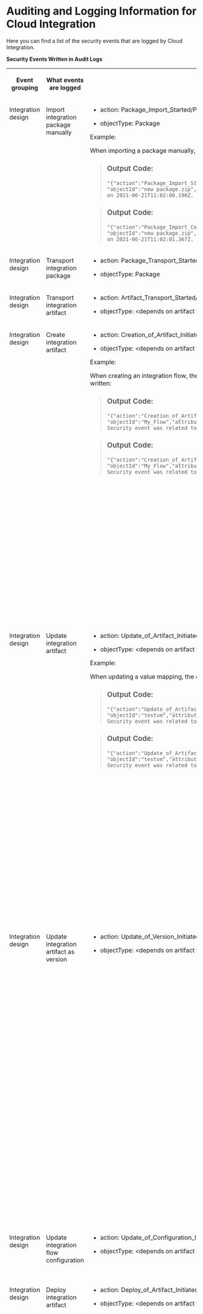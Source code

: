 <!-- loiod1c7bfe00b7c448ab56d7b4d454475f9 -->

# Auditing and Logging Information for Cloud Integration

Here you can find a list of the security events that are logged by Cloud Integration.



**Security Events Written in Audit Logs**


<table>
<tr>
<th valign="top">

Event grouping

</th>
<th valign="top">

What events are logged

</th>
<th valign="top">

How to identify related log events

</th>
<th valign="top">

Additional information

</th>
</tr>
<tr>
<td valign="top">

Integration design

</td>
<td valign="top">

Import integration package manually

</td>
<td valign="top">

-   action: Package\_Import\_Started/Package\_Import\_Completed

-   objectType: Package


Example:

When importing a package manually, the following events are written:

> ### Output Code:  
> ```
> "{"action":"Package_Import_Started","objectType":"Package",
> "objectId":"new package.zip","attributes":{},"changedAttributes":{}}" 
> on 2021-06-21T11:02:00.190Z. Security event was related to user "SAP".
> ```

> ### Output Code:  
> ```
> "{"action":"Package_Import_Completed","objectType":"Package",
> "objectId":"new package.zip","attributes":{},"changedAttributes":{}}" 
> on 2021-06-21T11:02:01.367Z. Security event was related to user "SAP".
> ```



</td>
<td valign="top">

[Working with Integration Packages](https://help.sap.com/viewer/368c481cd6954bdfa5d0435479fd4eaf/Cloud/en-US/45423ba590094233a4c82f94390df096.html "") :arrow_upper_right: 

</td>
</tr>
<tr>
<td valign="top">

Integration design

</td>
<td valign="top">

Transport integration package

</td>
<td valign="top">

-   action: Package\_Transport\_Started/Package\_Transport\_Completed

-   objectType: Package




</td>
<td valign="top">

[Content Transport](../50-Development/content-transport-e3c79d6.md) 

</td>
</tr>
<tr>
<td valign="top">

Integration design

</td>
<td valign="top">

Transport integration artifact

</td>
<td valign="top">

-   action: Artifact\_Transport\_Started/Artifact\_Transport\_Completed

-   objectType: <depends on artifact type\>




</td>
<td valign="top">

 

</td>
</tr>
<tr>
<td valign="top">

Integration design

</td>
<td valign="top">

Create integration artifact

</td>
<td valign="top">

-   action: Creation\_of\_Artifact\_Initiated/Creation\_of\_Artifact\_Completed

-   objectType: <depends on artifact type\>


Example:

When creating an integration flow, the `objectType` parameter is `IntegrationFlow`, and the following events are written:

> ### Output Code:  
> ```
> "{"action":"Creation_of_Artifact_Initiated","objectType":"IntegrationFlow",
> "objectId":"My_Flow","attributes":{},"changedAttributes":{}}" on 2021-06-21T11:06:51.751Z. 
> Security event was related to user "SAP".
> ```

> ### Output Code:  
> ```
> "{"action":"Creation_of_Artifact_Completed","objectType":"IntegrationFlow",
> "objectId":"My_Flow","attributes":{},"changedAttributes":{}}" on 2021-06-21T11:06:51.819Z. 
> Security event was related to user "SAP".
> ```



</td>
<td valign="top">

Covers the following kinds of integration artifacts: integration flow, value mapping, OData API, SOAP API, REST API, integration adapter.

[Creating an Integration Flow](../50-Development/creating-an-integration-flow-da53d93.md)

[Developing an OData API Project](../50-Development/developing-an-odata-api-project-d961654.md)

[Developing Script and Script Collection](../50-Development/developing-script-and-script-collection-e60f706.md)

[Creating Message Mapping as an Artifact](../50-Development/creating-message-mapping-as-an-artifact-1d52a7b.md)

[Develop API-Based Integration Artifacts](../50-Development/develop-api-based-integration-artifacts-997501d.md)

[Developing Custom Adapters](../50-Development/developing-custom-adapters-7392cc4.md)

</td>
</tr>
<tr>
<td valign="top">

Integration design

</td>
<td valign="top">

Update integration artifact

</td>
<td valign="top">

-   action: Update\_of\_Artifact\_Initiated/Update\_of\_Artifact\_Completed

-   objectType: <depends on artifact type\>


Example:

When updating a value mapping, the `objectType` parameter is `ValueMapping`, and following events are written:

> ### Output Code:  
> ```
> "{"action":"Update_of_Artifact_Initiated","objectType":"ValueMapping",
> "objectId":"testvm","attributes":{},"changedAttributes":{}}" on 2021-06-25T13:58:23.615Z. 
> Security event was related to user "SAP".
> ```

> ### Output Code:  
> ```
> "{"action":"Update_of_Artifact_Completed","objectType":"ValueMapping",
> "objectId":"testvm","attributes":{},"changedAttributes":{}}" on 2021-06-25T13:58:23.709Z. 
> Security event was related to user "SAP".
> ```



</td>
<td valign="top">

Covers the following kinds of integration artifacts: integration flow, value mapping, OData API, SOAP API, REST API, integration adapter.

[Creating an Integration Flow](../50-Development/creating-an-integration-flow-da53d93.md)

[Developing an OData API Project](../50-Development/developing-an-odata-api-project-d961654.md)

[Developing Script and Script Collection](../50-Development/developing-script-and-script-collection-e60f706.md)

[Creating Message Mapping as an Artifact](../50-Development/creating-message-mapping-as-an-artifact-1d52a7b.md)

[Develop API-Based Integration Artifacts](../50-Development/develop-api-based-integration-artifacts-997501d.md)

[Developing Custom Adapters](../50-Development/developing-custom-adapters-7392cc4.md)

</td>
</tr>
<tr>
<td valign="top">

Integration design

</td>
<td valign="top">

Update integration artifact as version

</td>
<td valign="top">

-   action: Update\_of\_Version\_Initiated/Update\_of\_Version\_Completed

-   objectType: <depends on artifact type\>




</td>
<td valign="top">

Covers the following kinds of integration artifacts: integration flow, value mapping, OData API, SOAP API, REST API, integration adapter.

[Creating an Integration Flow](../50-Development/creating-an-integration-flow-da53d93.md)

[Developing an OData API Project](../50-Development/developing-an-odata-api-project-d961654.md)

[Developing Script and Script Collection](../50-Development/developing-script-and-script-collection-e60f706.md)

[Creating Message Mapping as an Artifact](../50-Development/creating-message-mapping-as-an-artifact-1d52a7b.md)

[Develop API-Based Integration Artifacts](../50-Development/develop-api-based-integration-artifacts-997501d.md)

[Developing Custom Adapters](../50-Development/developing-custom-adapters-7392cc4.md)

</td>
</tr>
<tr>
<td valign="top">

Integration design

</td>
<td valign="top">

Update integration flow configuration

</td>
<td valign="top">

-   action: Update\_of\_Configuration\_Initiated/Update\_of\_Configuration\_Completed

-   objectType: <depends on artifact type\>




</td>
<td valign="top">

[Configure Externalized Parameters of an Integration Flow](../50-Development/configure-externalized-parameters-of-an-integration-flow-462a478.md) 

</td>
</tr>
<tr>
<td valign="top">

Integration design

</td>
<td valign="top">

Deploy integration artifact

</td>
<td valign="top">

-   action: Deploy\_of\_Artifact\_Initiated/Deploy\_of\_Artifact\_Completed

-   objectType: <depends on artifact type\>




</td>
<td valign="top">

Covers the following kinds of integration artifacts: integration flow, value mapping, OData API, SOAP API, REST API, integration adapter.

[Creating an Integration Flow](../50-Development/creating-an-integration-flow-da53d93.md)

[Developing an OData API Project](../50-Development/developing-an-odata-api-project-d961654.md)

[Developing Script and Script Collection](../50-Development/developing-script-and-script-collection-e60f706.md)

[Creating Message Mapping as an Artifact](../50-Development/creating-message-mapping-as-an-artifact-1d52a7b.md)

[Develop API-Based Integration Artifacts](../50-Development/develop-api-based-integration-artifacts-997501d.md)

[Developing Custom Adapters](../50-Development/developing-custom-adapters-7392cc4.md)

</td>
</tr>
<tr>
<td valign="top">

Integration design

</td>
<td valign="top">

Deploy integration artifact \(mass deployment\)

</td>
<td valign="top">

 

</td>
<td valign="top">

 

</td>
</tr>
<tr>
<td valign="top">

Integration design

</td>
<td valign="top">

Delete integration artifact

</td>
<td valign="top">

-   action: Deletion\_of\_Artifact\_Initiated/Deletion\_of\_Artifact\_Completed

-   objectType: <depends on artifact type\>




</td>
<td valign="top">

Covers the following kinds of integration artifacts: integration flow, value mapping, OData API, SOAP API, REST API, integration adapter.

[Creating an Integration Flow](../50-Development/creating-an-integration-flow-da53d93.md)

[Developing an OData API Project](../50-Development/developing-an-odata-api-project-d961654.md)

[Developing Script and Script Collection](../50-Development/developing-script-and-script-collection-e60f706.md)

[Creating Message Mapping as an Artifact](../50-Development/creating-message-mapping-as-an-artifact-1d52a7b.md)

[Develop API-Based Integration Artifacts](../50-Development/develop-api-based-integration-artifacts-997501d.md)

[Developing Custom Adapters](../50-Development/developing-custom-adapters-7392cc4.md)

</td>
</tr>
<tr>
<td valign="top">

Integration design

</td>
<td valign="top">

Download WSDL

</td>
<td valign="top">

 

</td>
<td valign="top">

 

</td>
</tr>
<tr>
<td valign="top">

Partner Directory

</td>
<td valign="top">

Read Partner Directory entity

</td>
<td valign="top">

-   action: Read

-   objectType: <depends on Partner Directory entity type\>




</td>
<td valign="top">

[Parameterizing Integration Flows Using the Partner Directory](../50-Development/parameterizing-integration-flows-using-the-partner-directory-b7812a5.md) 

</td>
</tr>
<tr>
<td valign="top">

Partner Directory

</td>
<td valign="top">

Create Partner Directory entity

</td>
<td valign="top">

-   action: Create

-   objectType: <depends on Partner Directory entity type\>


Example:

Creation of an alternative partner writes the following log event:

> ### Output Code:  
> ```
> "{"action":"Create","objectType":"PD Alternative Partner","objectId":"Agency\u003dAgency;Id\u003dAlternativeID1;Scheme\u003dScheme",
> "attributes":{"Pid":"ID1"},"changedAttributes":{}}" on 2021-06-29T15:00:58.948Z. ..."
> ```



</td>
<td valign="top">

[Parameterizing Integration Flows Using the Partner Directory](../50-Development/parameterizing-integration-flows-using-the-partner-directory-b7812a5.md) 

</td>
</tr>
<tr>
<td valign="top">

Partner Directory

</td>
<td valign="top">

Update Partner Directory entity

</td>
<td valign="top">

-   action: Change

-   objectType: <depends on Partner Directory entity type\>




</td>
<td valign="top">

[Parameterizing Integration Flows Using the Partner Directory](../50-Development/parameterizing-integration-flows-using-the-partner-directory-b7812a5.md) 

</td>
</tr>
<tr>
<td valign="top">

Partner Directory

</td>
<td valign="top">

Delete Partner Directory entity

</td>
<td valign="top">

-   action: Delete

-   objectType: <depends on Partner Directory entity type\>


Example:

Deletion of an authorized user writes the following log event:

> ### Output Code:  
> ```
> "{"action":"Delete","objectType":"PD Authorized User","objectId":"..."",
> "attributes":{},"changedAttributes":{}}" on 2021-06-29T15:00:56.218Z. ..."
> ```



</td>
<td valign="top">

[Parameterizing Integration Flows Using the Partner Directory](../50-Development/parameterizing-integration-flows-using-the-partner-directory-b7812a5.md) 

</td>
</tr>
<tr>
<td valign="top">

Manage security

</td>
<td valign="top">

Create keystore entry

</td>
<td valign="top">

-   action: Create

-   objectType: <depends on keystore entry type\>


Example:

When creating an X.509 key pair, the `objectType` parameter is `X.509 Key-Pair`, and the following event is written:

> ### Output Code:  
> ```
> "{"action":"Create","objectType":"X.509 Key-Pair","objectId":"keypair",
> "attributes":{"Subject CN":"mydepartment.com","Issuer CN":"mydepartment.com",
> "Serial Number":"12345678"},"changedAttributes":{}}" on 2021-06-09T10:33:41.421Z. 
> Security event was related to user "SAP".
> ```



</td>
<td valign="top">

Covers the following kinds of keystore entry: X.509 or SSH key pair, X.509 or SSH key pair.

When restoring a certificate in the *Backup* keystore:

-   action: Create

-   objectType: Backup X.509 Certificate


More information on the keystore:

[Managing Keystore Entries](../50-Development/managing-keystore-entries-2dc8942.md)

</td>
</tr>
<tr>
<td valign="top">

Manage security

</td>
<td valign="top">

Update keystore entry by uploading a new file

</td>
<td valign="top">

-   action: Create

-   objectType: <depends on keystore entry type\>


Example:

When uploading an X.509 Certificate, the `objectType` parameter is `X.509 Certificate`, and the following event is written:

> ### Output Code:  
> ```
> "{"action":"Create","objectType":"X.509 Certificate","objectId":"mycertificate1",
>                                         "attributes":{"Issuer CN":"OU\u003dSender,C\u003dDE","Subject CN":"OU\u003dSender,C\u003dDE",
>                                         "Serial Number":"6818011987146590924"},"changedAttributes":{}}" on 2021-06-25T17:30:19.687Z. 
>                                         Security event was related to user "SAP".
> ```



</td>
<td valign="top">

Covers the following kinds of keystore entry: X.509 or SSH key pair, X.509, or SSH key pair.

More information on the keystore:

[Managing Keystore Entries](../50-Development/managing-keystore-entries-2dc8942.md)

</td>
</tr>
<tr>
<td valign="top">

Manage security

</td>
<td valign="top">

Export PGP Keyring

</td>
<td valign="top">

-   action: Read

-   objectType: Public Keyring or Secret Keyring


Exporting PGP public keyring example:

> ### Output Code:  
> ```
> {action=Read, objType=Public Keyring | Secret Keyring, nodeType="Keymanagement Subsystem", isCustomerVisible=true, objName=pubring | secring }
> ```



</td>
<td valign="top">

Covers the following kinds of keystore entry: X.509 or SSH key pair, X.509, or SSH key pair.

More information on the keystore:

[Managing Keystore Entries](../50-Development/managing-keystore-entries-2dc8942.md)

</td>
</tr>
<tr>
<td valign="top">

Manage security

</td>
<td valign="top">

Download PGP Key

</td>
<td valign="top">

-   action: Read
-   objectType: Public Keyring or Secret Keyring
-   objName: 3A7A899C3435D45C

Example:

Download a specific PGP public key entry output code:

> ### Output Code:  
> ```
> {action=Read, objType=PGP Public Key | PGP Secret Key, nodeType="Keymanagement Subsystem", isCustomerVisible=true, objName=3A7A899C3435D45C}
> ```



</td>
<td valign="top">

 

</td>
</tr>
<tr>
<td valign="top">

Manage security

</td>
<td valign="top">

Import PGP Key\(s\)

</td>
<td valign="top">

-   action: Change
-   objectType: Public Keyring or Secret Keyring
-   objName: 3A7A899C3435D45C, 2DDE8A220E3D26B4

Example:

Import a PGP Public Keyring output code:

> ### Output Code:  
> ```
> {action=Change, objType=PGP Public Keys | PGP Secret Keys, nodeType="Keymanagement Subsystem", isCustomerVisible=true, objName=3A7A899C3435D45C, 2DDE8A220E3D26B4}
> ```



</td>
<td valign="top">

 

</td>
</tr>
<tr>
<td valign="top">

Manage security

</td>
<td valign="top">

Delete PGP Key

</td>
<td valign="top">

-   action: Delete
-   objectType: Public Keyring or Secret Keyring
-   objName: 3A7A899C3435D45C

Example:

Deleting a PGP Public Key entry output code:

> ### Output Code:  
> ```
> {action=Delete, objType=PGP Public Key | PGP Secret Key, nodeType="Keymanagement Subsystem", isCustomerVisible=true, objName=3A7A899C3435D45C}
> ```



</td>
<td valign="top">

 

</td>
</tr>
<tr>
<td valign="top">

Manage security

</td>
<td valign="top">

Rename alias of keystore entry

</td>
<td valign="top">

-   action: Delete/Create

-   objectType: <depends on keystore entry type\>


Example:

Renaming the alias of a certificate from `mycertificate` to `mycertificate1` provides 2 log entries:

> ### Output Code:  
> ```
> "{"action":"Delete","objectType":"X.509 Certificate","objectId":"mycertificate",
> "attributes":{"Issuer CN":"OU\u003dSender,C\u003dDE","Subject CN":"OU\u003dSender,C\u003dDE",
> "Serial Number":"6818011987146590924"},"changedAttributes":{}}" on 2021-06-09T10:42:36.882Z. 
> Security event was related to user "SAP".
> ```

> ### Output Code:  
> ```
> "{"action":"Create","objectType":"X.509 Certificate","objectId":"mycertificate1",
> "attributes":{"Issuer CN":"OU\u003dSender,C\u003dDE","Subject CN":"OU\u003dSender,C\u003dDE",
> "Serial Number":"6818011987146590924"},"changedAttributes":{}}" on 2021-06-09T10:42:36.847Z. 
> Security event was related to user "SAP".
> ```



</td>
<td valign="top">

Covers the following kinds of keystore entry: X.509 or SSH key pair, X.509 key pair, or SSH key pair.

More information on the keystore:

[Managing Keystore Entries](../50-Development/managing-keystore-entries-2dc8942.md)

</td>
</tr>
<tr>
<td valign="top">

Manage security

</td>
<td valign="top">

Delete keystore entry

</td>
<td valign="top">

-   action: Delete

-   objectType: <depends on keystore entry type\>




</td>
<td valign="top">

Covers the following kinds of keystore entry: X.509 or SSH key pair, X.509 key pair, or SSH key pair.

More information on the keystore:

[Managing Keystore Entries](../50-Development/managing-keystore-entries-2dc8942.md)

</td>
</tr>
<tr>
<td valign="top">

Manage security

</td>
<td valign="top">

Create security material

</td>
<td valign="top">

-   action: PasswordStore

-   objectType: Credential




</td>
<td valign="top">

Covers the following kinds of artifact: User Credentials, OAuth2 Client Credentials, OAuth2 SAML Bearer Assertion, OAuth2 Authorization Code, Secure Parameter.

[Managing Security Material](../50-Development/managing-security-material-b8ccb53.md)

</td>
</tr>
<tr>
<td valign="top">

Manage security

</td>
<td valign="top">

Update security material

</td>
<td valign="top">

-   action: PasswordStore

-   objectType: Credential




</td>
<td valign="top">

Covers the following kinds of artifact: User Credentials, OAuth2 Client Credentials, OAuth2 SAML Bearer Assertion, OAuth2 Authorization Code, Secure Parameter.

[Managing Security Material](../50-Development/managing-security-material-b8ccb53.md)

</td>
</tr>
<tr>
<td valign="top">

Manage security

</td>
<td valign="top">

Delete security material

</td>
<td valign="top">

-   action: PasswordDelete

-   objectType: Credential




</td>
<td valign="top">

Covers the following kinds of artifact: User Credentials, OAuth2 Client Credentials, OAuth2 SAML Bearer Assertion, OAuth2 Authorization Code, Secure Parameter.

[Managing Security Material](../50-Development/managing-security-material-b8ccb53.md)

</td>
</tr>
<tr>
<td valign="top">

Manage security

</td>
<td valign="top">

Upload security material

</td>
<td valign="top">

-   action: PasswordStore

-   objectType: Security Material




</td>
<td valign="top">

Covers the following kinds of artifact: known hosts, PGP public keyring, PGP secret keyring.

[Managing Security Material](../50-Development/managing-security-material-b8ccb53.md)

</td>
</tr>
<tr>
<td valign="top">

Manage security

</td>
<td valign="top">

Undeploy security material

</td>
<td valign="top">

-   action: PasswordDelete

-   objectType: Security Material


Example:

During the undeployment of a PGP secret keyring, the following event is written:

> ### Output Code:  
> ```
> "{"action":"PasswordDelete","objectType":"Security Material","objectId":"secring",
> "attributes":{},"changedAttributes":{}}" on 2021-06-25T17:50:35.701Z. 
> Security event was related to user "SAP".
> ```



</td>
<td valign="top">

Covers the following kinds of artifact: known hosts, PGP public keyring, PGP secret keyring.

[Managing Security Material](../50-Development/managing-security-material-b8ccb53.md)

</td>
</tr>
<tr>
<td valign="top">

Manage security

</td>
<td valign="top">

Download security material

</td>
<td valign="top">

-   action: Read

-   objectType: Security Material


Example:

For the download of a known hosts file, the following event is written:

> ### Output Code:  
> ```
> "{"action":"Read","objectType":"Security Material","objectId":"known.hosts",
> "attributes":{},"changedAttributes":{}}" on 2021-06-25T17:53:16.589Z. 
> Security event was related to user "SAP".
> ```



</td>
<td valign="top">

Covers the following kinds of artifact: known hosts, PGP public keyring, PGP secret keyring.

[Managing Security Material](../50-Development/managing-security-material-b8ccb53.md)

</td>
</tr>
<tr>
<td valign="top">

Manage security

</td>
<td valign="top">

Create access policy

</td>
<td valign="top">

-   action: Create

-   objectType: Access Policy


Example:

For the creation of an access policy, the following event is written:

> ### Output Code:  
> ```
> "{"action":"Create","objectType":"Access Policy","objectId":"101:DemoIntegrationFlows",
> "attributes":{"message":"Successfully created access policy!"},"changedAttributes":{}}" on 2021-06-25T17:57:36.580Z. 
> Security event was related to user "SAP".
> ```



</td>
<td valign="top">

[Creating Custom Roles for Access Policies](../50-Development/creating-custom-roles-for-access-policies-7db3c87.md)

[Creating Custom Roles for Access Policies, Neo Environment](https://help.sap.com/viewer/368c481cd6954bdfa5d0435479fd4eaf/Cloud/en-US/18f06d4c8c5244d8927c0e2c5dc1c706.html "Create custom roles to define access policies in the Neo environment.") :arrow_upper_right:

</td>
</tr>
<tr>
<td valign="top">

Manage security

</td>
<td valign="top">

Update access policy

</td>
<td valign="top">

-   action: Change

-   objectType: Access Policy


Example:

For the update of an access policy, the following event is written:

> ### Output Code:  
> ```
> "{"action":"Change","objectType":"Access Policy","objectId":"101:DemoIntegrationFlows_Changed",
> "attributes":{},"changedAttributes":{"message":{"oldValue":"Successfully updated access policy!",
> "newValue":"Successfully updated access policy!"}}}" on 2021-06-25T17:58:50.146Z. 
> Security event was related to user "SAP".
> ```



</td>
<td valign="top">

[Creating Custom Roles for Access Policies](../50-Development/creating-custom-roles-for-access-policies-7db3c87.md)

[Creating Custom Roles for Access Policies, Neo Environment](https://help.sap.com/viewer/368c481cd6954bdfa5d0435479fd4eaf/Cloud/en-US/18f06d4c8c5244d8927c0e2c5dc1c706.html "Create custom roles to define access policies in the Neo environment.") :arrow_upper_right:

</td>
</tr>
<tr>
<td valign="top">

Manage security

</td>
<td valign="top">

Delete access policy

</td>
<td valign="top">

-   action: Delete

-   objectType: Access Policy


Example:

If you delete an access policy that includes artifact references, 2 logs are written, 1 for the artifact references and 1 for the access policy object:

> ### Output Code:  
> ```
> "{"action":"Delete","objectType":"Artifact Reference","objectId":"1:my second integration flow",
> "attributes":{"ConditionAttribute_1":"Name","ConditionType_1":"regularExpression","ConditionValue_1":
> "My First Integration Flow","Type_1":"INTEGRATION_FLOW","message":"Successfully deleted artifact references!"},
> "changedAttributes":{}}" on 2021-06-25T18:00:17.523Z. Security event was related to user "SAP".
> ```

> ### Output Code:  
> ```
> "{"action":"Delete","objectType":"Access Policy","objectId":"51:my second role",
> "attributes":{"message":"Successfully deleted access policy!"},"changedAttributes":{}}" 
> on 2021-06-25T18:00:17.462Z. Security event was related to user "SAP".
> ```



</td>
<td valign="top">

[Creating Custom Roles for Access Policies](../50-Development/creating-custom-roles-for-access-policies-7db3c87.md)

[Creating Custom Roles for Access Policies, Neo Environment](https://help.sap.com/viewer/368c481cd6954bdfa5d0435479fd4eaf/Cloud/en-US/18f06d4c8c5244d8927c0e2c5dc1c706.html "Create custom roles to define access policies in the Neo environment.") :arrow_upper_right:

</td>
</tr>
<tr>
<td valign="top">

Manage security

</td>
<td valign="top">

Create artifact reference \(for access policy\)

</td>
<td valign="top">

-   action: Create

-   objectType: Artifact Reference


Example:

For the creation of an artifact reference of an access policy, the following event is written:

> ### Output Code:  
> ```
> "{"action":"Create","objectType":"Artifact Reference","objectId":"51:MyFirstIntegrationFlow",
> "attributes":{"ConditionValue":"MyFirstIntegrationFlow","ConditionType":"exactString","ConditionAttribute":"Name",
> "message":"Successfully created artifact references!"},"changedAttributes":{}}" on 2021-06-25T18:03:41.819Z. 
> Security event was related to user "SAP".
> ```



</td>
<td valign="top">

[Creating Custom Roles for Access Policies](../50-Development/creating-custom-roles-for-access-policies-7db3c87.md)

[Creating Custom Roles for Access Policies, Neo Environment](https://help.sap.com/viewer/368c481cd6954bdfa5d0435479fd4eaf/Cloud/en-US/18f06d4c8c5244d8927c0e2c5dc1c706.html "Create custom roles to define access policies in the Neo environment.") :arrow_upper_right:

</td>
</tr>
<tr>
<td valign="top">

Manage security

</td>
<td valign="top">

Update artifact reference \(for access policy\)

</td>
<td valign="top">

-   action: Change

-   objectType: Artifact Reference


Example:

For the update of an artifact reference of an access policy, the following event is written:

> ### Output Code:  
> ```
> "{"action":"Change","objectType":"Artifact Reference","objectId":"51:MyFirstIntegrationFlow_Changed",
> "attributes":{"Type_51":"INTEGRATION_FLOW"},"changedAttributes":{"ConditionValue_51":{"oldValue":"MyFirstIntegrationFlow",
> "newValue":"MySecondIntegrationFlow"},"ConditionType_51":{"oldValue":"exactString","newValue":"exactString"},"message":
> {"oldValue":"Successfully updated artifact references!","newValue":"Successfully updated artifact references!"},
> "ConditionAttribute_51":{"oldValue":"Name","newValue":"Name"}}}" on 2021-06-25T18:05:20.279Z. 
> Security event was related to user "SAP".
> ```



</td>
<td valign="top">

[Creating Custom Roles for Access Policies](../50-Development/creating-custom-roles-for-access-policies-7db3c87.md)

[Creating Custom Roles for Access Policies, Neo Environment](https://help.sap.com/viewer/368c481cd6954bdfa5d0435479fd4eaf/Cloud/en-US/18f06d4c8c5244d8927c0e2c5dc1c706.html "Create custom roles to define access policies in the Neo environment.") :arrow_upper_right:

</td>
</tr>
<tr>
<td valign="top">

Manage security

</td>
<td valign="top">

Delete artifact reference \(for access policy\)

</td>
<td valign="top">

-   action: Delete

-   objectType: Artifact Reference




</td>
<td valign="top">

[Creating Custom Roles for Access Policies](../50-Development/creating-custom-roles-for-access-policies-7db3c87.md)

[Creating Custom Roles for Access Policies, Neo Environment](https://help.sap.com/viewer/368c481cd6954bdfa5d0435479fd4eaf/Cloud/en-US/18f06d4c8c5244d8927c0e2c5dc1c706.html "Create custom roles to define access policies in the Neo environment.") :arrow_upper_right:

</td>
</tr>
<tr>
<td valign="top">

Manage security

</td>
<td valign="top">

Deploy JDBC material

</td>
<td valign="top">

-   action: PasswordStore

-   objectType: Data Source


Example:

For the deployment of JDBC material, the following event is written:

> ### Output Code:  
> ```
> "{"action":"PasswordStore","objectType":"Data Source","objectId":"jdbc01","attributes":{},
> "changedAttributes":{}}" on 2021-06-25T18:09:10.084Z. Security event was related to user "SAP".
> ```



</td>
<td valign="top">

[Managing JDBC Material](../50-Development/managing-jdbc-material-32ee7cd.md) 

</td>
</tr>
<tr>
<td valign="top">

Manage security

</td>
<td valign="top">

Undeploy JDBC material

</td>
<td valign="top">

-   action: PasswordDelete

-   objectType: Data Source




</td>
<td valign="top">

[Managing JDBC Material](../50-Development/managing-jdbc-material-32ee7cd.md) 

</td>
</tr>
<tr>
<td valign="top">

Manage security

</td>
<td valign="top">

Create user role \(only Cloud Foundry\)

</td>
<td valign="top">

\(tbd\)

</td>
<td valign="top">

[Managing User Roles](../50-Development/managing-user-roles-4e86f0d.md) 

</td>
</tr>
<tr>
<td valign="top">

Manage security

</td>
<td valign="top">

Update user role \(only Cloud Foundry\)

</td>
<td valign="top">

\(tbd\)

</td>
<td valign="top">

[Managing User Roles](../50-Development/managing-user-roles-4e86f0d.md) 

</td>
</tr>
<tr>
<td valign="top">

Manage security

</td>
<td valign="top">

Delete user role \(only Cloud Foundry\)

</td>
<td valign="top">

\(tbd\)

</td>
<td valign="top">

[Managing User Roles](../50-Development/managing-user-roles-4e86f0d.md) 

</td>
</tr>
<tr>
<td valign="top">

Manage stores

</td>
<td valign="top">

Download data store entry

</td>
<td valign="top">

-   action: Read

-   objectType: Message


Example:

Downloading data store entry `HT-1037` of global data store `Products` writes the following audit log event:

> ### Output Code:  
> ```
> "{"action":"Read","objectType":"Message","objectId":"Products/GLOBAL/HT-1037",
> "attributes":{"storeName":"Products","id":"HT-1037"},"changedAttributes":{}}" 
> on 2021-06-29T15:28:47.695Z. 
> ```



</td>
<td valign="top">

[Managing Data Stores](../50-Development/managing-data-stores-ac39f1d.md) 

</td>
</tr>
<tr>
<td valign="top">

Manage stores

</td>
<td valign="top">

Delete data store entry

</td>
<td valign="top">

-   action: Delete

-   objectType: Message


Example:

Deletion of data store entry `126` of global data store `CustomerReviews` writes the following audit log event:

> ### Output Code:  
> ```
> "{"action":"Delete","objectType":"Message","objectId":"CustomerReviews/GLOBAL/126",
> "attributes":{"ids":"[126]","storeName":"CustomerReviews","id":"126"},"changedAttributes":{}}" 
> on 2021-06-29T15:22:30.135Z.
> ```



</td>
<td valign="top">

[Managing Data Stores](../50-Development/managing-data-stores-ac39f1d.md) 

</td>
</tr>
<tr>
<td valign="top">

Manage stores

</td>
<td valign="top">

Delete data store

</td>
<td valign="top">

-   action: Delete

-   objectType: Message


Example:

Deletion of global data store `CustomerReviews` writes the following audit log event:

> ### Output Code:  
> ```
> "{"action":"Delete","objectType":"Message","objectId":"CustomerReviews/GLOBAL/ALL",
> "attributes":{"storeName":"CustomerReviews"},"changedAttributes":{}}" on 2021-06-29T15:26:34.345Z. 
> ```



</td>
<td valign="top">

[Managing Data Stores](../50-Development/managing-data-stores-ac39f1d.md) 

</td>
</tr>
<tr>
<td valign="top">

Manage stores

</td>
<td valign="top">

Download variable

</td>
<td valign="top">

-   action: Read

-   objectType: Message


Example:

Download of global variable `timestamp` writes the following audit log event:

> ### Output Code:  
> ```
> "{"action":"Read","objectType":"Message","objectId":"sap_global_store/GLOBAL/timestamp",
> "attributes":{"storeName":"sap_global_store","id":"timestamp"},"changedAttributes":{}}" on 2021-06-30T09:53:31.226Z. 
> ```

Example:

Download of local variable `ProductId` \(related to integration flow `Write_Product_ID` writes the following audit log event:

> ### Output Code:  
> ```
> "{"action":"Read","objectType":"Message","objectId":"sap_global_store/Write_Product_ID/ProductId",
> "attributes":{"qualifier":"Write_Product_ID","storeName":"sap_global_store","id":"ProductId"},"changedAttributes":{}}" 
> on 2021-06-30T10:04:51.569Z. 
> ```



</td>
<td valign="top">

[Managing Variables](../50-Development/managing-variables-ca93653.md) 

</td>
</tr>
<tr>
<td valign="top">

Manage stores

</td>
<td valign="top">

Delete variable

</td>
<td valign="top">

-   action: Delete

-   objectType: Variable


Example:

Deletion of global variable `timestamp` writes the following audit log event:

> ### Output Code:  
> ```
> "{"action":"Delete","objectType":"Variable","objectId":"sap_global_store/GLOBAL/timestamp",
> "attributes":{"ids":"[timestamp]","storeName":"sap_global_store","id":"timestamp"},"changedAttributes":{}}" 
> on 2021-06-30T09:56:48.985Z. 
> ```

Example:

Deletion of local variable `ProductId` \(related to integration flow `Write_Product_ID` writes the following audit log event:

> ### Output Code:  
> ```
> "{"action":"Delete","objectType":"Variable","objectId":"sap_global_store/Write_Product_ID/ProductId",
> "attributes":{"qualifier":"Write_Product_ID","ids":"[ProductId]","storeName":"sap_global_store","id":"ProductId"},
> "changedAttributes":{}}" on 2021-06-30T10:08:27.385Z. 
> ```



</td>
<td valign="top">

[Managing Variables](../50-Development/managing-variables-ca93653.md) 

</td>
</tr>
<tr>
<td valign="top">

Manage stores

</td>
<td valign="top">

Move messages to another queue

</td>
<td valign="top">

-   action: Move

-   objectType: Message Queue




</td>
<td valign="top">

[Managing Message Queues](../50-Development/managing-message-queues-cdcce24.md) 

</td>
</tr>
<tr>
<td valign="top">

Manage stores

</td>
<td valign="top">

Delete message queue

</td>
<td valign="top">

-   action: Delete

-   objectType: Message Queue


Example:

Deletion of message queue `MyQueue` writes the following audit log event:

> ### Output Code:  
> ```
> "{"action":"Delete","objectType":"Message Queue","objectId":"MyQueue",
> "attributes":{},"changedAttributes":{}}" on 2021-06-30T10:26:08.601Z. 
> ```



</td>
<td valign="top">

[Managing Message Queues](../50-Development/managing-message-queues-cdcce24.md) 

</td>
</tr>
<tr>
<td valign="top">

Manage stores

</td>
<td valign="top">

Delete message from message queue

</td>
<td valign="top">

-   action: Delete

-   objectType: Message


Example:

Deletion of a message from message queue `MyQueue` writes the following audit log event:

> ### Output Code:  
> ```
> "{"action":"Delete","objectType":"Message","objectId":"ID:12345-abcde",
> "attributes":{"Queue":"MyQueue"},"changedAttributes":{}}" on 2021-06-30T10:49:47.974Z. 
> ```



</td>
<td valign="top">

[Managing Message Queues](../50-Development/managing-message-queues-cdcce24.md) 

</td>
</tr>
<tr>
<td valign="top">

Manage stores

</td>
<td valign="top">

Download message from message queue

</td>
<td valign="top">

-   action: Read

-   objectType: Message


Example:

Downloading a message from message queue `MyQueue` writes the following audit log event:

> ### Output Code:  
> ```
> "{"action":"Read","objectType":"Message","objectId":"ID:12345-abcde",
> "attributes":{"Queue":"MyQueue"},"changedAttributes":{}}" on 2021-06-30T10:49:40.913Z.
> ```



</td>
<td valign="top">

[Managing Message Queues](../50-Development/managing-message-queues-cdcce24.md) 

</td>
</tr>
<tr>
<td valign="top">

Manage stores

</td>
<td valign="top">

Retry message from message queue

</td>
<td valign="top">

-   action: Retry

-   objectType: Message




</td>
<td valign="top">

[Managing Message Queues](../50-Development/managing-message-queues-cdcce24.md) 

</td>
</tr>
<tr>
<td valign="top">

Message monitoring

</td>
<td valign="top">

Read / download message payload / header when monitoring integration flow with Trace log level

</td>
<td valign="top">

-   action: Read

-   objectType: Message Payload \(Trace\)


Example:

Reading the message payload writes the following audit log event:

> ### Output Code:  
> ```
> "{"action":"Read","objectType":"Message Payload (Trace)",
> "objectId":"mplId\1234-xyz;traceId\abcd;stepId\u003dEndEvent_2; 
> Odata-Read","attributes":{"message":"Reading Content for Message Payload (Trace) with Id 1353"},
> "changedAttributes":{}}" on 2021-07-05T10:09:35.531Z.
> ```



</td>
<td valign="top">

[Monitor Message Processing](../50-Development/monitor-message-processing-314df3f.md) 

</td>
</tr>
<tr>
<td valign="top">

Message monitoring

</td>
<td valign="top">

Read message processing log attachment

</td>
<td valign="top">

-   action: Read

-   objectType: MPL Attachment




</td>
<td valign="top">

[Monitor Message Processing](../50-Development/monitor-message-processing-314df3f.md) 

</td>
</tr>
</table>

**Related Information**  


[Audit Logging in the Cloud Foundry Environment](https://help.sap.com/viewer/65de2977205c403bbc107264b8eccf4b/Cloud/en-US/f92c86ab11f6474ea5579d839051c334.html)

[Audit Logging in the Neo Environment](https://help.sap.com/viewer/ea72206b834e4ace9cd834feed6c0e09/Cloud/en-US/02c39712c1064c96b37c1ea5bc9420dc.html)

